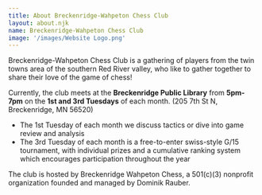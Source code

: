 ```yaml
---
title: About Breckenridge-Wahpeton Chess Club
layout: about.njk
name: Breckenridge-Wahpeton Chess Club
image: '/images/Website Logo.png'
---
```


Breckenridge-Wahpeton Chess Club is a gathering of players from the twin towns area of the southern Red River valley, who like to gather together to share their love of the game of chess!

Currently, the club meets at the **Breckenridge Public Library** from **5pm-7pm** on the **1st and 3rd Tuesdays** of each month. (205 7th St N, Breckenridge, MN 56520)
* The 1st Tuesday of each month we discuss tactics or dive into game review and analysis
* The 3rd Tuesday of each month is a free-to-enter swiss-style G/15 tournament, with individual prizes and a cumulative ranking system which encourages participation throughout the year

The club is hosted by Breckenridge Wahpeton Chess, a 501(c)(3) nonprofit organization founded and managed by Dominik Rauber.
